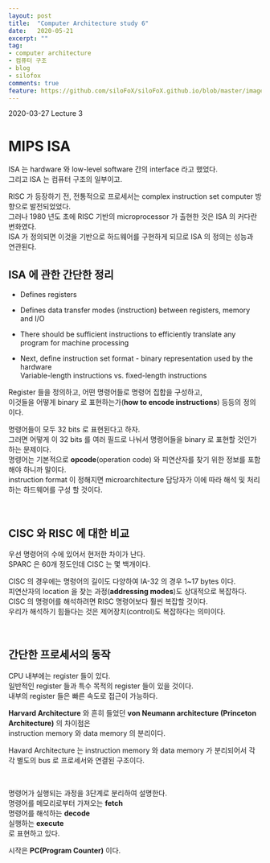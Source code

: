 ```yaml
---
layout: post
title:  "Computer Architecture study 6"
date:   2020-05-21
excerpt: ""
tag:
- computer architecture
- 컴퓨터 구조
- blog
- silofox
comments: true
feature: https://github.com/siloFoX/siloFoX.github.io/blob/master/images/computer-architecture/computer-architecture-feature.jpg?raw=true
---
```


2020-03-27 Lecture 3

# MIPS ISA

ISA 는 hardware 와 low-level software 간의 interface 라고 했었다.<br>
그리고 ISA 는 컴퓨터 구조의 일부이고.

RISC 가 등장하기 전, 전통적으로 프로세서는 complex instruction set computer 방향으로 발전되었었다.<br>
그러나 1980 년도 초에 RISC 기반의 microprocessor 가 출현한 것은 ISA 의 커다란 변화였다.<br>
ISA 가 정의되면 이것을 기반으로 하드웨어를 구현하게 되므로 ISA 의 정의는 성능과 연관된다.<br>

## ISA 에 관한 간단한 정리

- Defines registers
- Defines data transfer modes (instruction) between registers, memory and I/O
- There should be sufficient instructions to efficiently translate any program for machine processing

- Next, define instruction set format - binary representation used by the hardware<br>
Variable-length instructions vs. fixed-length instructions

Register 들을 정의하고, 어떤 명령어들로 명령어 집합을 구성하고, <br>
이것들을 어떻게 binary 로 표현하는가(<b>how to encode instructions</b>) 등등의 정의이다.

명령어들이 모두 32 bits 로 표현된다고 하자.<br>
그러면 어떻게 이 32 bits 를 여러 필드로 나눠서 명령어들을 binary 로 표현할 것인가 하는 문제이다.<br>
명령어는 기본적으로 <b>opcode</b>(operation code) 와 피연산자를 찾기 위한 정보를 포함해야 하니까 말이다.<br>
instruction format 이 정해지면 microarchitecture 담당자가 이에 따라 해석 및 처리하는 하드웨어를 구성 할 것이다.

<br>

## CISC 와 RISC 에 대한 비교

우선 명령어의 수에 있어서 현저한 차이가 난다.<br>
SPARC 은 60개 정도인데 CISC 는 몇 백개이다.<br>

CISC 의 경우에는 명령어의 길이도 다양하여 IA-32 의 경우 1~17 bytes 이다.<br>
피연산자의 location 을 찾는 과정(<b>addressing modes</b>)도 상대적으로 복잡하다.<br>
CISC 의 명령어를 해석하려면 RISC 명령어보다 훨씬 복잡할 것이다.<br>
우리가 해석하기 힘들다는 것은 제어장치(control)도 복잡하다는 의미이다.

<br>

## 간단한 프로세서의 동작

CPU 내부에는 register 들이 있다. <br>
일반적인 register 들과 특수 목적의 register 들이 있을 것이다.<br>
내부의 register 들은 빠른 속도로 접근이 가능하다.

<b>Harvard Architecture</b> 와 흔히 들었던 <b>von Neumann architecture (Princeton Architecture)</b> 의 차이점은<br>
instruction memory 와 data memory 의 분리이다.

Havard Architecture 는 instruction memory 와 data memory 가 분리되어서 각각 별도의 bus 로 프로세서와 연결된 구조이다.

<br>

명령어가 실행되는 과정을 3단계로 분리하여 설명한다.<br>
명령어를 메모리로부터 가져오는 <b>fetch</b><br>
명령어를 해석하는 <b>decode</b><br>
실행하는 <b>execute</b><br>
로 표현하고 있다.

시작은 <b>PC(Program Counter)</b> 이다.

